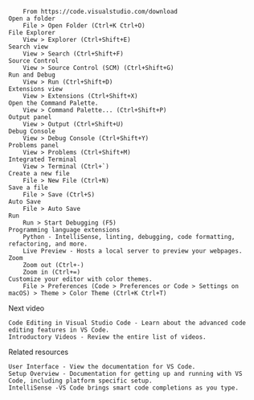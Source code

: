 
        From https://code.visualstudio.com/download
    Open a folder
        File > Open Folder (Ctrl+K Ctrl+O)
    File Explorer
        View > Explorer (Ctrl+Shift+E)
    Search view
        View > Search (Ctrl+Shift+F)
    Source Control
        View > Source Control (SCM) (Ctrl+Shift+G)
    Run and Debug
        View > Run (Ctrl+Shift+D)
    Extensions view
        View > Extensions (Ctrl+Shift+X)
    Open the Command Palette.
        View > Command Palette... (Ctrl+Shift+P)
    Output panel
        View > Output (Ctrl+Shift+U)
    Debug Console
        View > Debug Console (Ctrl+Shift+Y)
    Problems panel
        View > Problems (Ctrl+Shift+M)
    Integrated Terminal
        View > Terminal (Ctrl+`)
    Create a new file
        File > New File (Ctrl+N)
    Save a file
        File > Save (Ctrl+S)
    Auto Save
        File > Auto Save
    Run
        Run > Start Debugging (F5)
    Programming language extensions
        Python - IntelliSense, linting, debugging, code formatting, refactoring, and more.
        Live Preview - Hosts a local server to preview your webpages.
    Zoom
        Zoom out (Ctrl+-)
        Zoom in (Ctrl+=)
    Customize your editor with color themes.
        File > Preferences (Code > Preferences or Code > Settings on macOS) > Theme > Color Theme (Ctrl+K Ctrl+T)

Next video

    Code Editing in Visual Studio Code - Learn about the advanced code editing features in VS Code.
    Introductory Videos - Review the entire list of videos.

Related resources

    User Interface - View the documentation for VS Code.
    Setup Overview - Documentation for getting up and running with VS Code, including platform specific setup.
    IntelliSense -VS Code brings smart code completions as you type.
